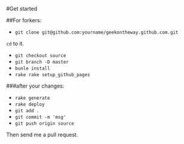 #Get started

##For forkers:

- `git clone git@github.com:yourname/geekontheway.github.com.git`

`cd` to it.
                                                                                                                                
- `git checkout source`
- `git branch -D master`
- `bunle install`
- `rake rake setup_github_pages`

###after your changes:

- `rake generate`
- `rake deploy`
- `git add .`
- `git commit -m 'msg'`
- `git push origin source`

Then send me a pull request.